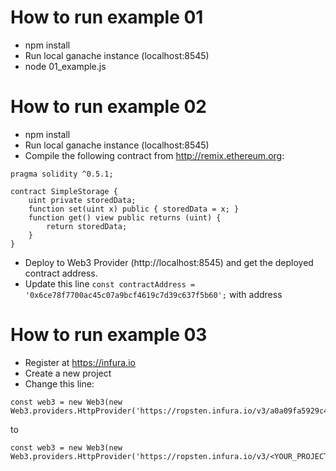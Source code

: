 # How to run example 01
* npm install
* Run local ganache instance (localhost:8545)
* node 01\_example.js

# How to run example 02
* npm install
* Run local ganache instance (localhost:8545)
* Compile the following contract from http://remix.ethereum.org:
```
pragma solidity ^0.5.1;

contract SimpleStorage {
    uint private storedData;
    function set(uint x) public { storedData = x; }
    function get() view public returns (uint) {
        return storedData;
    }
}
```

* Deploy to Web3 Provider (http://localhost:8545) and get the deployed contract address.
* Update this line `const contractAddress = '0x6ce78f7700ac45c07a9bcf4619c7d39c637f5b60';` with address

# How to run example 03
* Register at https://infura.io
* Create a new project
* Change this line:
```
const web3 = new Web3(new Web3.providers.HttpProvider('https://ropsten.infura.io/v3/a0a09fa5929c4c90b49ffc8a3b8539d2'))
```

to

```
const web3 = new Web3(new Web3.providers.HttpProvider('https://ropsten.infura.io/v3/<YOUR_PROJECT_ID>'))
```

